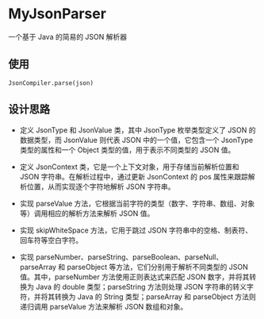 # MyJsonParser
一个基于 Java 的简易的 JSON 解析器

## 使用
```
JsonCompiler.parse(json)
```
## 设计思路
- 定义 JsonType 和 JsonValue 类，其中 JsonType 枚举类型定义了 JSON 的数据类型，而 JsonValue 则代表 JSON 中的一个值，它包含一个 JsonType 类型的属性和一个 Object 类型的值，用于表示不同类型的 JSON 值。

- 定义 JsonContext 类，它是一个上下文对象，用于存储当前解析位置和 JSON 字符串。在解析过程中，通过更新 JsonContext 的 pos 属性来跟踪解析位置，从而实现逐个字符地解析 JSON 字符串。

- 实现 parseValue 方法，它根据当前字符的类型（数字、字符串、数组、对象等）调用相应的解析方法来解析 JSON 值。

- 实现 skipWhiteSpace 方法，它用于跳过 JSON 字符串中的空格、制表符、回车符等空白字符。

- 实现 parseNumber、parseString、parseBoolean、parseNull、parseArray 和 parseObject 等方法，它们分别用于解析不同类型的 JSON 值。其中，parseNumber 方法使用正则表达式来匹配 JSON 数字，并将其转换为 Java 的 double 类型；parseString 方法则处理 JSON 字符串的转义字符，并将其转换为 Java 的 String 类型；parseArray 和 parseObject 方法则递归调用 parseValue 方法来解析 JSON 数组和对象。

